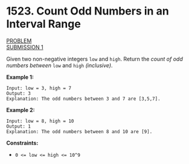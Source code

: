 # 1523. Count Odd Numbers in an Interval Range

[PROBLEM](https://leetcode.com/problems/count-odd-numbers-in-an-interval-range/) <br>
[SUBMISSION 1](https://leetcode.com/submissions/detail/404850784/)

Given two non-negative integers `low` and `high`. Return the *count of odd numbers between* `low` and `high` *(inclusive)*.

 

**Example 1:**

```
Input: low = 3, high = 7
Output: 3
Explanation: The odd numbers between 3 and 7 are [3,5,7].
```

**Example 2:**

```
Input: low = 8, high = 10
Output: 1
Explanation: The odd numbers between 8 and 10 are [9].
```

**Constraints:**

- `0 <= low <= high <= 10^9`